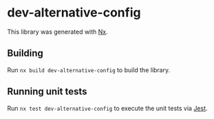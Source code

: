 # dev-alternative-config

This library was generated with [Nx](https://nx.dev).

## Building

Run `nx build dev-alternative-config` to build the library.

## Running unit tests

Run `nx test dev-alternative-config` to execute the unit tests via [Jest](https://jestjs.io).
